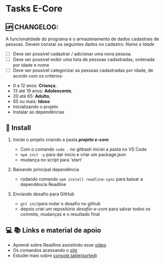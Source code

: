 # Tasks E-Core
## 🆙 CHANGELOG: 
A funcionalidade do programa é o armazenamento de dados cadastrais de pessoas. Devem constar os seguintes dados no cadastro: _Nome e Idade_
- [ ] Deve ser possível cadastrar / adicionar uma nova pessoa.
- [ ] Deve ser possível exibir uma lista de pessoas cadastradas, ordenada por idade e nome
- [ ]  Deve ser possível categorizar as pessoas cadastradas por idade, de acordo com os critérios:
- 0 a 12 anos: **Criança**,
- 13 até 19 anos: **Adolescente**,
- 20 até 65: **Adulto**,
- 65 ou mais: **Idoso**
- Inicializando o projeto
- Instalar as dependências

## 🚀 Install
1. Iniciei o projeto criando a pasta ***projeto e-core***
   - Com o comando `code .` no gitbash iniciei a pasta no VS Code
   - `npm init -y` para dar inicio e criar um package.json
   - mudança no script para 'start' 

2. Baixando principal dependência
   - rodando comando `npm install readline-sync` para baixar a dependência Readline

3. Enviando desafio para GitHub
   - `git init`para rodar o desafio no github
   - depois criei um repositório _desafio-e-core_ para salvar todos os commits, mudanças e o resultado final

##  :computer: :books:  Links e material de apoio
- Aprendi sobre Readline assistindo esse [vídeo](https://www.youtube.com/watch?v=jOcZ6jJOvSQ&t=571s)
- Os comandos acessando o [site](https://www.npmjs.com/package/readline-sync)
- Estudei mais sobre [console.table(sorted)](https://developer.mozilla.org/en-US/docs/Web/API/console/table)



